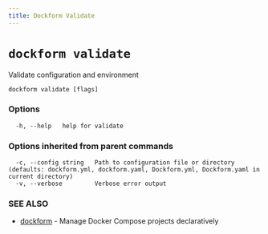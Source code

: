 ```yaml
---
title: Dockform Validate
---
```


# `dockform validate`

Validate configuration and environment

```
dockform validate [flags]
```

### Options

```
  -h, --help   help for validate
```

### Options inherited from parent commands

```
  -c, --config string   Path to configuration file or directory (defaults: dockform.yml, dockform.yaml, Dockform.yml, Dockform.yaml in current directory)
  -v, --verbose         Verbose error output
```

### SEE ALSO

* [dockform](/cli/dockform)	 - Manage Docker Compose projects declaratively


